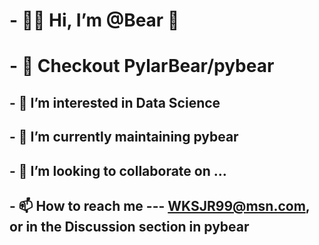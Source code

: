 #  - 🐻‍❄️ Hi, I’m @Bear  👋

#  - 🚀 Checkout PylarBear/pybear

## - 👀 I’m interested in Data Science
## - 🌱 I’m currently maintaining pybear
## - 💞️ I’m looking to collaborate on ...
## - 📫 How to reach me --- WKSJR99@msn.com, or in the Discussion section in pybear

<!---
BillSousa/BillSousa is a ✨ special ✨ repository because its `README.md` (this file) appears on your GitHub profile.
You can click the Preview link to take a look at your changes.
--->
